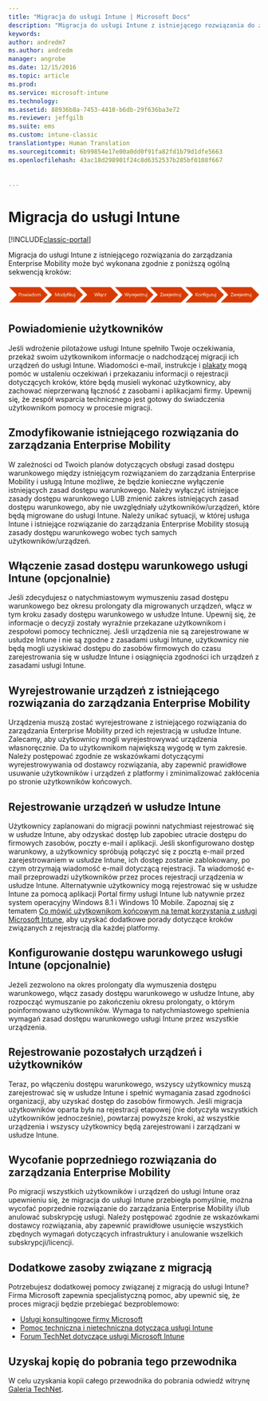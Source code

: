```yaml
---
title: "Migracja do usługi Intune | Microsoft Docs"
description: "Migracja do usługi Intune z istniejącego rozwiązania do zarządzania Enterprise Mobility może zostać wykonana zgodnie z poniższą ogólną sekwencją kroków."
keywords: 
author: andredm7
ms.author: andredm
manager: angrobe
ms.date: 12/15/2016
ms.topic: article
ms.prod: 
ms.service: microsoft-intune
ms.technology: 
ms.assetid: 88936b8a-7453-4410-b6db-29f636ba3e72
ms.reviewer: jeffgilb
ms.suite: ems
ms.custom: intune-classic
translationtype: Human Translation
ms.sourcegitcommit: 6b99854e17e00a0dd0f91fa82fd1b79d1dfe5663
ms.openlocfilehash: 43ac18d298901f24c8d6352537b285bf0108f667


---
```


# <a name="migrate-to-intune"></a>Migracja do usługi Intune

[!INCLUDE[classic-portal](../includes/classic-portal.md)]

Migracja do usługi Intune z istniejącego rozwiązania do zarządzania Enterprise Mobility może być wykonana zgodnie z poniższą ogólną sekwencją kroków:

![Kroki migracji do usługi Intune](./media/migrate-intune-steps.png)

## <a name="notify-users"></a>Powiadomienie użytkowników

Jeśli wdrożenie pilotażowe usługi Intune spełniło Twoje oczekiwania, przekaż swoim użytkownikom informacje o nadchodzącej migracji ich urządzeń do usługi Intune. Wiadomości e-mail, instrukcje i [plakaty](https://gallery.technet.microsoft.com/Intune-End-User-Enrollment-3a0c9b0c?WT.mc_id=Blog_Intune_General_PCIT) mogą pomóc w ustaleniu oczekiwań i przekazaniu informacji o rejestracji dotyczących kroków, które będą musieli wykonać użytkownicy, aby zachować nieprzerwaną łączność z zasobami i aplikacjami firmy. Upewnij się, że zespół wsparcia technicznego jest gotowy do świadczenia użytkownikom pomocy w procesie migracji.

## <a name="modify-your-existing-enterprise-mobility-management-solution"></a>Zmodyfikowanie istniejącego rozwiązania do zarządzania Enterprise Mobility

W zależności od Twoich planów dotyczących obsługi zasad dostępu warunkowego między istniejącym rozwiązaniem do zarządzania Enterprise Mobility i usługą Intune możliwe, że będzie konieczne wyłączenie istniejących zasad dostępu warunkowego. Należy wyłączyć istniejące zasady dostępu warunkowego LUB zmienić zakres istniejących zasad dostępu warunkowego, aby nie uwzględniały użytkowników/urządzeń, które będą migrowane do usługi Intune.  Należy unikać sytuacji, w której usługa Intune i istniejące rozwiązanie do zarządzania Enterprise Mobility stosują zasady dostępu warunkowego wobec tych samych użytkowników/urządzeń.

## <a name="enable-intune-conditional-access-policy-optional"></a>Włączenie zasad dostępu warunkowego usługi Intune (opcjonalnie)

Jeśli zdecydujesz o natychmiastowym wymuszeniu zasad dostępu warunkowego bez okresu prolongaty dla migrowanych urządzeń, włącz w tym kroku zasady dostępu warunkowego w usłudze Intune.  Upewnij się, że informacje o decyzji zostały wyraźnie przekazane użytkownikom i zespołowi pomocy technicznej.  Jeśli urządzenia nie są zarejestrowane w usłudze Intune i nie są zgodne z zasadami usługi Intune, użytkownicy nie będą mogli uzyskiwać dostępu do zasobów firmowych do czasu zarejestrowania się w usłudze Intune i osiągnięcia zgodności ich urządzeń z zasadami usługi Intune.

## <a name="unenrolling-devices-from-your-existing-enterprise-mobility-management-solution"></a>Wyrejestrowanie urządzeń z istniejącego rozwiązania do zarządzania Enterprise Mobility

Urządzenia muszą zostać wyrejestrowane z istniejącego rozwiązania do zarządzania Enterprise Mobility przed ich rejestracją w usłudze Intune. Zalecamy, aby użytkownicy mogli wyrejestrowywać urządzenia własnoręcznie. Da to użytkownikom największą wygodę w tym zakresie.  Należy postępować zgodnie ze wskazówkami dotyczącymi wyrejestrowywania od dostawcy rozwiązania, aby zapewnić prawidłowe usuwanie użytkowników i urządzeń z platformy i zminimalizować zakłócenia po stronie użytkowników końcowych.

## <a name="enrolling-devices-in-intune"></a>Rejestrowanie urządzeń w usłudze Intune

Użytkownicy zaplanowani do migracji powinni natychmiast rejestrować się w usłudze Intune, aby odzyskać dostęp lub zapobiec utracie dostępu do firmowych zasobów, poczty e-mail i aplikacji. Jeśli skonfigurowano dostęp warunkowy, a użytkownicy spróbują połączyć się z pocztą e-mail przed zarejestrowaniem w usłudze Intune, ich dostęp zostanie zablokowany, po czym otrzymają wiadomość e-mail dotyczącą rejestracji. Ta wiadomość e-mail przeprowadzi użytkowników przez proces rejestracji urządzenia w usłudze Intune.  Alternatywnie użytkownicy mogą rejestrować się w usłudze Intune za pomocą aplikacji Portal firmy usługi Intune lub natywnie przez system operacyjny Windows 8.1 i Windows 10 Mobile. Zapoznaj się z tematem [Co mówić użytkownikom końcowym na temat korzystania z usługi Microsoft Intune](/intune/deploy-use/how-to-educate-your-end-users-about-microsoft-intune), aby uzyskać dodatkowe porady dotyczące kroków związanych z rejestracją dla każdej platformy.

## <a name="configure-intune-conditional-access-optional"></a>Konfigurowanie dostępu warunkowego usługi Intune (opcjonalnie)

Jeżeli zezwolono na okres prolongaty dla wymuszenia dostępu warunkowego, włącz zasady dostępu warunkowego w usłudze Intune, aby rozpocząć wymuszanie po zakończeniu okresu prolongaty, o którym poinformowano użytkowników. Wymaga to natychmiastowego spełnienia wymagań zasad dostępu warunkowego usługi Intune przez wszystkie urządzenia.

## <a name="enroll-remaining-devices-and-users"></a>Rejestrowanie pozostałych urządzeń i użytkowników

Teraz, po włączeniu dostępu warunkowego, wszyscy użytkownicy muszą zarejestrować się w usłudze Intune i spełnić wymagania zasad zgodności organizacji, aby uzyskać dostęp do zasobów firmowych. Jeśli migracja użytkowników oparta była na rejestracji etapowej (nie dotyczyła wszystkich użytkowników jednocześnie), powtarzaj powyższe kroki, aż wszystkie urządzenia i wszyscy użytkownicy będą zarejestrowani i zarządzani w usłudze Intune.

## <a name="retire-the-previous-enterprise-mobility-management-solution"></a>Wycofanie poprzedniego rozwiązania do zarządzania Enterprise Mobility

Po migracji wszystkich użytkowników i urządzeń do usługi Intune oraz upewnieniu się, że migracja do usługi Intune przebiegła pomyślnie, można wycofać poprzednie rozwiązanie do zarządzania Enterprise Mobility i/lub anulować subskrypcję usługi. Należy postępować zgodnie ze wskazówkami dostawcy rozwiązania, aby zapewnić prawidłowe usunięcie wszystkich zbędnych wymagań dotyczących infrastruktury i anulowanie wszelkich subskrypcji/licencji.

## <a name="additional-migration-resources"></a>Dodatkowe zasoby związane z migracją

Potrzebujesz dodatkowej pomocy związanej z migracją do usługi Intune? Firma Microsoft zapewnia specjalistyczną pomoc, aby upewnić się, że proces migracji będzie przebiegać bezproblemowo:

<!--- - [Microsoft Intune Onboarding](/em/solutions/fasttrack-center-benefit-for-enterprise-mobility-suite-ems)--->
- [Usługi konsultingowe firmy Microsoft](https://www.microsoft.com/en-us/microsoftservices/default.aspx)
- [Pomoc techniczna i nietechniczna dotycząca usługi Intune](/intune/troubleshoot/how-to-get-support-for-microsoft-intune)
- [Forum TechNet dotyczące usługi Microsoft Intune](https://social.technet.microsoft.com/Forums/en-US/home?forum=microsoftintuneprod)

## <a name="get-a-downloadable-copy-of-this-guide"></a>Uzyskaj kopię do pobrania tego przewodnika

W celu uzyskania kopii całego przewodnika do pobrania odwiedź witrynę [Galeria TechNet](https://gallery.technet.microsoft.com/Migrating-to-Intune-ea439387).



<!--HONumber=Feb17_HO3-->


